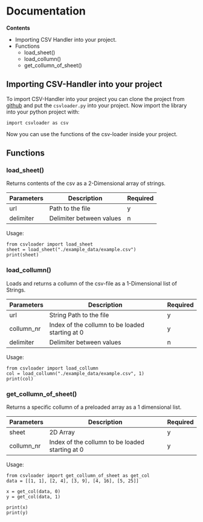 # Documentation

**Contents**
- Importing CSV Handler into your project.
- Functions
  - load_sheet()
  - load_collumn()
  - get_collumn_of_sheet()

## Importing CSV-Handler into your project
To import CSV-Handler into your project you can clone the project from [github](http://github.com/DapfiDuck/csvhandler) and put the ``csvloader.py`` into your project. Now import the library into your python project with:
```
import csvloader as csv
```
Now you can use the functions of the csv-loader inside your project.

## Functions
### load_sheet()
Returns contents of the csv as a 2-Dimensional array of strings.

|Parameters|Description|Required|
|----------|-----------|--------|
|url       |Path to the file|y|
|delimiter |Delimiter between values|n|

Usage:
```
from csvloader import load_sheet
sheet = load_sheet("./example_data/example.csv")
print(sheet)
```

### load_collumn()
Loads and returns a collumn of the csv-file as a 1-Dimensional list of Strings.

|Parameters|Description|Required|
|----------|-----------|--------|
|url       |String Path to the file|y|
|collumn_nr|Index of the collumn to be loaded starting at 0|y|
|delimiter |Delimiter between values|n|

Usage:
```
from csvloader import load_collumn
col = load_collumn("./example_data/example.csv", 1)
print(col)
```

### get_collumn_of_sheet()
Returns a specific collumn of a preloaded array as a 1 dimensional list.


|Parameters|Description|Required|
|----------|-----------|--------|
|sheet     |2D Array   |y|
|collumn_nr|Index of the collumn to be loaded starting at 0|y|

Usage:
```
from csvloader import get_collumn_of_sheet as get_col
data = [[1, 1], [2, 4], [3, 9], [4, 16], [5, 25]]

x = get_col(data, 0)
y = get_col(data, 1)

print(x)
print(y)
```
